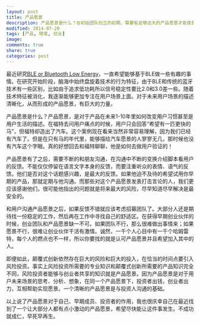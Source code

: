 ```yaml
---
layout: post
title: 产品愿景
description: 产品愿景是什么？在初始团队创立的初期，需要有足够远大的产品愿景才能使其他有才能的人愿意加入团队。产品愿景也是投资人所期待的商业故事。
modified: 2014-07-20
tags: [产品, 随笔, 创业]
image:
comments: true
share: true
categories: post
---
```


最近研究[BLE or Bluetooth Low Energy](http://en.wikipedia.org/wiki/Bluetooth_low_energy)，一直希望能够基于BLE做一些有趣的事情。在研究开始阶段，脑海中始终盘旋着技术的行为特征，由于BLE和传统的蓝牙技术有一些区别，比如由于追求低功耗所以信号稳定性要比2.0和3.0差一些。随着技术特征被消化，我逐渐能够更加专注在用户场景上面。对于未来用户场景的描述清晰化，从而形成的产品愿景，有巨大的力量。

产品愿景是什么？产品愿景，是对于产品在未来1-10年里如何改变用户习惯甚至是用户生活的描述。在福特去问用户痛点的时候，用户只会回答“希望有一匹更快的马”，但福特却造出了汽车。这个案例现在看来当然非常容易理解，因为我们已经有汽车了。但是在只有马的年代里，能够描绘汽车愿景的人寥寥无几，那时候也没有汽车这个字眼。真的好想回去和福特聊聊，他是如何去做用户验证的！

产品愿景有了之后，需要不断的和朋友沟通，在沟通中不断的变换介绍脚本看用户的反馈。不能仅仅停留在语言文字本身的反馈，而要注重听众的表情、语气的反馈。他们是否对这个话题感兴趣，是最大的反馈。如果他迫不及待的希望试用你早期的产品，那就定期与他沟通。而那些对这个产品愿景发表打击言论的人，我们更应该感谢他们，很可能他指出的问题就是将来最大的风险，尽早知道尽早解决是最安全的。

和用户沟通产品愿景之后，如果反馈不错就应该考虑招募团队了。大部分人还是期待找一份稳定的工作，然后再在工作中寻找自己的舒适区。在获得早期创业伙伴的时候，创业团队和产品愿景缺一不可。如果团队不行，那么很难做出事情来；如果愿景不行，很难让创业伙伴干活有激情。诚然，一千个人心目中有一千个哈姆雷特，每个人的燃点也不一样，所以你要找的就是认可产品愿景并且希望加入其中的人。

即便如此，颠覆式创新依然存在巨大的风险和巨大的投入，在恰当的时间点要引入风险投资。事实上风险投资所需要的专业知识和颠覆式创新所需要的产品知识完全不同，风险投资者能够与创业者共享的知识就是产品愿景。因为产品愿景是对于用户未来场景的思考、分析、想象，在同一个产品愿景下，投资者出钱，创业者出力，互相帮助实现愿景。一个清晰的产品愿景是与投资人沟通的基础。

以上说了产品愿景对于自己、早期成员、投资者的作用，我也很庆幸自己在最近找到了一个让大部分人都有点小激动的产品愿景，希望尽快能让这件事发生。不成功就成仁，早死早再生。